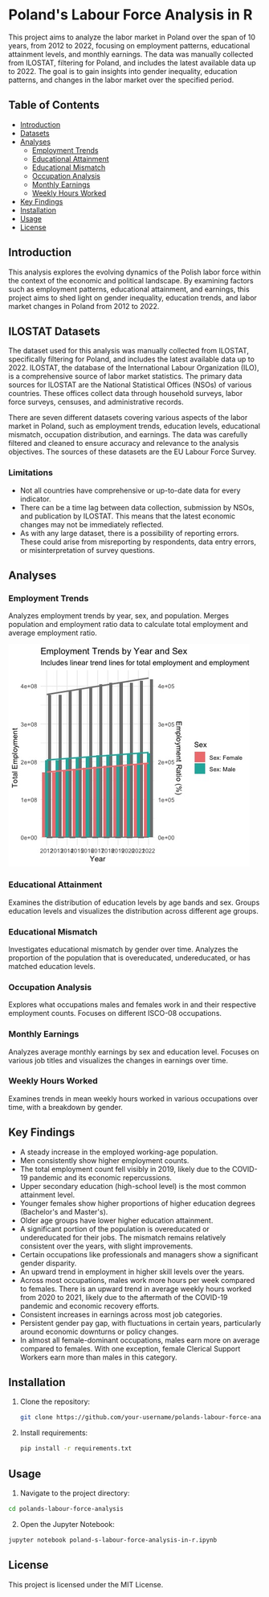 # Poland's Labour Force Analysis in R

This project aims to analyze the labor market in Poland over the span of 10 years, from 2012 to 2022, focusing on employment patterns, educational attainment levels, and monthly earnings. The data was manually collected from ILOSTAT, filtering for Poland, and includes the latest available data up to 2022. The goal is to gain insights into gender inequality, education patterns, and changes in the labor market over the specified period.

## Table of Contents

- [Introduction](#introduction)
- [Datasets](#datasets)
- [Analyses](#analyses)
  - [Employment Trends](#employment-trends)
  - [Educational Attainment](#educational-attainment)
  - [Educational Mismatch](#educational-mismatch)
  - [Occupation Analysis](#occupation-analysis)
  - [Monthly Earnings](#monthly-earnings)
  - [Weekly Hours Worked](#weekly-hours-worked)
- [Key Findings](#key-findings)
- [Installation](#installation)
- [Usage](#usage)
- [License](#license)

## Introduction

This analysis explores the evolving dynamics of the Polish labor force within the context of the economic and political landscape. By examining factors such as employment patterns, educational attainment, and earnings, this project aims to shed light on gender inequality, education trends, and labor market changes in Poland from 2012 to 2022.

## ILOSTAT Datasets

The dataset used for this analysis was manually collected from ILOSTAT, specifically filtering for Poland, and includes the latest available data up to 2022. ILOSTAT, the database of the International Labour Organization (ILO), is a comprehensive source of labor market statistics. The primary data sources for ILOSTAT are the National Statistical Offices (NSOs) of various countries. These offices collect data through household surveys, labor force surveys, censuses, and administrative records.

There are seven different datasets covering various aspects of the labor market in Poland, such as employment trends, education levels, educational mismatch, occupation distribution, and earnings. The data was carefully filtered and cleaned to ensure accuracy and relevance to the analysis objectives. The sources of these datasets are the EU Labour Force Survey.

### Limitations

- Not all countries have comprehensive or up-to-date data for every indicator.
- There can be a time lag between data collection, submission by NSOs, and publication by ILOSTAT. This means that the latest economic changes may not be immediately reflected.
- As with any large dataset, there is a possibility of reporting errors. These could arise from misreporting by respondents, data entry errors, or misinterpretation of survey questions.

## Analyses

### Employment Trends

Analyzes employment trends by year, sex, and population. Merges population and employment ratio data to calculate total employment and average employment ratio.

![Employment Trends](employment_trends.jpeg)

### Educational Attainment

Examines the distribution of education levels by age bands and sex. Groups education levels and visualizes the distribution across different age groups.

### Educational Mismatch

Investigates educational mismatch by gender over time. Analyzes the proportion of the population that is overeducated, undereducated, or has matched education levels.

### Occupation Analysis

Explores what occupations males and females work in and their respective employment counts. Focuses on different ISCO-08 occupations.

### Monthly Earnings

Analyzes average monthly earnings by sex and education level. Focuses on various job titles and visualizes the changes in earnings over time.

### Weekly Hours Worked

Examines trends in mean weekly hours worked in various occupations over time, with a breakdown by gender.

## Key Findings

- A steady increase in the employed working-age population.
- Men consistently show higher employment counts.
- The total employment count fell visibly in 2019, likely due to the COVID-19 pandemic and its economic repercussions.
- Upper secondary education (high-school level) is the most common attainment level.
- Younger females show higher proportions of higher education degrees (Bachelor's and Master's).
- Older age groups have lower higher education attainment.
- A significant portion of the population is overeducated or undereducated for their jobs. The mismatch remains relatively consistent over the years, with slight improvements.
- Certain occupations like professionals and managers show a significant gender disparity.
- An upward trend in employment in higher skill levels over the years.
- Across most occupations, males work more hours per week compared to females. There is an upward trend in average weekly hours worked from 2020 to 2021, likely due to the aftermath of the COVID-19 pandemic and economic recovery efforts.
- Consistent increases in earnings across most job categories.
- Persistent gender pay gap, with fluctuations in certain years, particularly around economic downturns or policy changes.
- In almost all female-dominant occupations, males earn more on average compared to females. With one exception, female Clerical Support Workers earn more than males in this category.

## Installation

1. Clone the repository:
   ```sh
   git clone https://github.com/your-username/polands-labour-force-analysis.git
   ```

2. Install requirements:
   ```sh
   pip install -r requirements.txt
   ```

## Usage
1. Navigate to the project directory:
```sh
cd polands-labour-force-analysis
```

2. Open the Jupyter Notebook:
```sh
jupyter notebook poland-s-labour-force-analysis-in-r.ipynb
```

## License
This project is licensed under the MIT License. 
